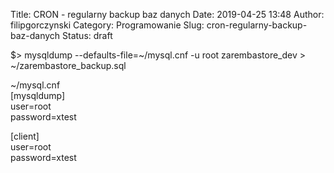 Title: CRON - regularny backup baz danych
Date: 2019-04-25 13:48
Author: filipgorczynski
Category: Programowanie
Slug: cron-regularny-backup-baz-danych
Status: draft

\$\> mysqldump --defaults-file=\~/mysql.cnf -u root zarembastore\_dev \> \~/zarembastore\_backup.sql

\~/mysql.cnf  
\[mysqldump\]  
user=root  
password=xtest

\[client\]  
user=root  
password=xtest
